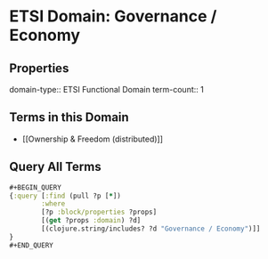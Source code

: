 # ETSI Domain: Governance / Economy

## Properties
domain-type:: ETSI Functional Domain
term-count:: 1

## Terms in this Domain

- [[Ownership & Freedom (distributed)]]

## Query All Terms
```clojure
#+BEGIN_QUERY
{:query [:find (pull ?p [*])
        :where
        [?p :block/properties ?props]
        [(get ?props :domain) ?d]
        [(clojure.string/includes? ?d "Governance / Economy")]]
}
#+END_QUERY
```